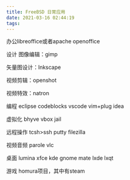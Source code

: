 ```yaml
---
title: FreeBSD 日常应用
date: 2021-03-16 02:44:19
tags:
---
```

办公libreoffice或者apache openoffice

设计 图像编辑：gimp

矢量图设计：lnkscape

视频剪辑：openshot

视频特效：natron

编程 eclipse codeblocks vscode vim+plug idea

虚拟化 bhyve vbox jail

远程操作 tcsh>ssh putty filezilla

视频音频 parole vlc

桌面 lumina xfce kde gnome mate lxde lxqt

游戏 homura项目，其中有steam 

